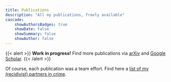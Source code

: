 ```yaml
---
title: Publications 
description: "All my publications, freely available"
cascade:
    showAuthorsBadges: true
    showDate: false
    showSummary: false
    showAuthor: false
---
```


{{< alert >}}
**Work in progress!** Find more publications via [arXiv](https://arxiv.org/a/dorner_m_1.html) and [Google Scholar](https://scholar.google.de/citations?user=pxjtc20AAAAJ&hl=de).
{{< /alert >}}

Of course, each publication was a team effort. Find here a [list of my (recidivist) partners in crime](/authors).
